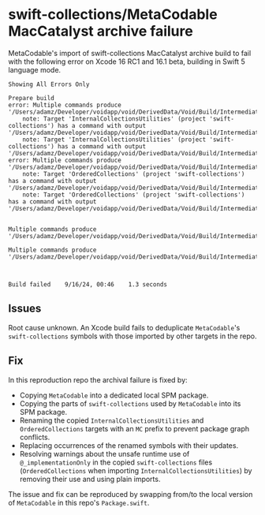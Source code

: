 # swift-collections/MetaCodable MacCatalyst archive failure

MetaCodable's import of swift-collections MacCatalyst archive build to fail with the following error on Xcode 16 RC1 and 16.1 beta, building in Swift 5 language mode.

```
Showing All Errors Only

Prepare build
error: Multiple commands produce '/Users/adamz/Developer/voidapp/void/DerivedData/Void/Build/Intermediates.noindex/ArchiveIntermediates/Void/IntermediateBuildFilesPath/UninstalledProducts/macosx/InternalCollectionsUtilities.o'
    note: Target 'InternalCollectionsUtilities' (project 'swift-collections') has a command with output '/Users/adamz/Developer/voidapp/void/DerivedData/Void/Build/Intermediates.noindex/ArchiveIntermediates/Void/IntermediateBuildFilesPath/UninstalledProducts/macosx/InternalCollectionsUtilities.o'
    note: Target 'InternalCollectionsUtilities' (project 'swift-collections') has a command with output '/Users/adamz/Developer/voidapp/void/DerivedData/Void/Build/Intermediates.noindex/ArchiveIntermediates/Void/IntermediateBuildFilesPath/UninstalledProducts/macosx/InternalCollectionsUtilities.o'
error: Multiple commands produce '/Users/adamz/Developer/voidapp/void/DerivedData/Void/Build/Intermediates.noindex/ArchiveIntermediates/Void/IntermediateBuildFilesPath/UninstalledProducts/macosx/OrderedCollections.o'
    note: Target 'OrderedCollections' (project 'swift-collections') has a command with output '/Users/adamz/Developer/voidapp/void/DerivedData/Void/Build/Intermediates.noindex/ArchiveIntermediates/Void/IntermediateBuildFilesPath/UninstalledProducts/macosx/OrderedCollections.o'
    note: Target 'OrderedCollections' (project 'swift-collections') has a command with output '/Users/adamz/Developer/voidapp/void/DerivedData/Void/Build/Intermediates.noindex/ArchiveIntermediates/Void/IntermediateBuildFilesPath/UninstalledProducts/macosx/OrderedCollections.o'


Multiple commands produce '/Users/adamz/Developer/voidapp/void/DerivedData/Void/Build/Intermediates.noindex/ArchiveIntermediates/Void/IntermediateBuildFilesPath/UninstalledProducts/macosx/InternalCollectionsUtilities.o'

Multiple commands produce '/Users/adamz/Developer/voidapp/void/DerivedData/Void/Build/Intermediates.noindex/ArchiveIntermediates/Void/IntermediateBuildFilesPath/UninstalledProducts/macosx/OrderedCollections.o'



Build failed    9/16/24, 00:46    1.3 seconds
```
## Issues

Root cause unknown. An Xcode build fails to deduplicate `MetaCodable`'s `swift-collections` symbols with those imported by other targets in the repo.

## Fix

In this reproduction repo the archival failure is fixed by:
* Copying `MetaCodable` into a dedicated local SPM package.
* Copying the parts of `swift-collections` used by `MetaCodable` into its SPM package.
* Renaming the copied `InternalCollectionsUtilities` and `OrderedCollections` targets with an `MC` prefix to prevent package graph conflicts.
* Replacing occurrences of the renamed symbols with their updates.
* Resolving warnings about the unsafe runtime use of `@_implementationOnly` in the copied `swift-collections` files (`OrderedCollections` when importing `InternalCollectionsUtilities`) by removing their use and using plain imports.

The issue and fix can be reproduced by swapping from/to the local version of `MetaCodable` in this repo's `Package.swift`.

